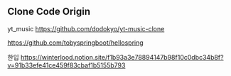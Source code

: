 ## Clone Code Origin

yt_music
https://github.com/dodokyo/yt-music-clone


https://github.com/tobyspringboot/hellospring

한입
https://winterlood.notion.site/f1b93a3e78894147b98f10c0dbc34b8f?v=91b33efe41ce459f83cbaf1b5155b793
